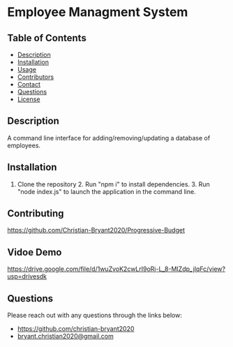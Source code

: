 # Employee Managment System
  ## Table of Contents
  - [Description](#description)
  - [Installation](#install)
  - [Usage](#usage)
  - [Contributors](#contributers)
  - [Contact](#contact)
  - [Questions](#questions)
  - [License](#license)
  ## Description 
  A command line interface for adding/removing/updating a database of employees.
  ## Installation
  1. Clone the repository 2. Run "npm i" to install dependencies. 3. Run "node index.js" to launch the application in the command line.
  ## Contributing
  https://github.com/Christian-Bryant2020/Progressive-Budget
  ## Vidoe Demo
  https://drive.google.com/file/d/1wuZvoK2cwLrI9oRj-L_8-MIZdp_jlqFc/view?usp=drivesdk
  ## Questions
  Please reach out with any questions through the links below:
  - https://github.com/christian-bryant2020
  - bryant.christian2020@gmail.com
  
